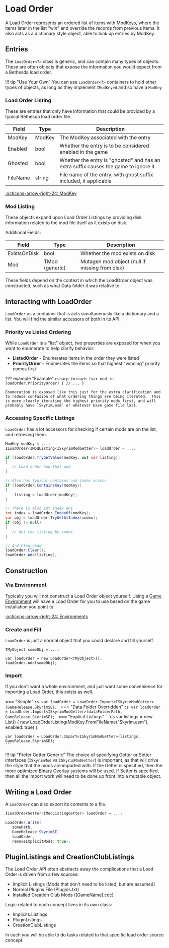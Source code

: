 # Load Order
A Load Order represents an ordered list of items with ModKeys, where the items later in the list "win" and override the records from previous items.  It also acts as a dictionary style object, able to look up entries by ModKey.

## Entries
The `LoadOrder<T>` class is generic, and can contain many types of objects.  These are often objects that expose the information you would expect from a Bethesda load order.

!!! tip "Use Your Own"
    You can use `LoadOrder<T>` containers to hold other types of objects, as long as they implement `IModKeyed` and so have a `ModKey`

### Load Order Listing
These are entries that only have information that could be provided by a typical Bethesda load order file.

| Field | Type | Description |
| ----- | ----- | ----- |
| ModKey | ModKey | The ModKey associated with the entry |
| Enabled | bool | Whether the entry is to be considered enabled in the game |
| Ghosted | bool | Whether the entry is "ghosted" and has an extra suffix causes the game to ignore it |
| FileName | string | File name of the entry, with ghost suffix included, if applicable |

[:octicons-arrow-right-24: ModKey](../plugins/ModKey,%20FormKey,%20FormLink.md#modkey)

### Mod Listing
These objects expand upon Load Order Listings by providing disk information related to the mod file itself as it exists on disk.

Additional Fields:

| Field | Type | Description |
| ----- | ----- | ----- |
| ExistsOnDisk | bool | Whether the mod exists on disk |
| Mod | TMod (generic) | Mutagen mod object (null if missing from disk) |

These fields depend on the context in which the LoadOrder object was constructed, such as what Data folder it was relative to.

## Interacting with LoadOrder
`LoadOrder` as a container that is acts simultaneously like a dictionary and a list.  You will find the similar accessors of both in its API.

### Priority vs Listed Ordering
While `LoadOrder` is a "list" object, two properties are exposed for when you want to enumerate to help clarify behavior:

- **ListedOrder** - Enumerates items in the order they were listed
- **PriorityOrder** - Enumerates the items so that highest "winning" priority comes first

??? example "Example"
    ```csharp
    foreach (var mod in loadOrder.PriorityOrder)
    {
       // ...
    }
    ```

    Enumeration is exposed like this just for the extra clarification and to reduce confusion of what ordering things are being iterated.  This is more clearly iterating the highest priority mods first, and will probably have `Skyrim.esm` or whatever base game file last.

### Accessing Specific Listings
`LoadOrder` has a lot accessors for checking if certain mods are on the list, and retrieving them.
```cs
ModKey modKey = ...;
ILoadOrder<IModListing<ISkyrimModGetter>> loadOrder = ...;

if (loadOrder.TryGetValue(modKey, out var listing))
{
   // Load order had that mod
}

// Also has typical contains and index access
if (loadOrder.ContainsKey(modKey))
{
    listing = loadOrder[modKey];
}

// There is also int index API
int index = loadOrder.IndexOf(modKey);
var obj = loadOrder.TryGetAtIndex(index);
if (obj != null)
{
   // Got the listing by index
}

// And Clear/Add
loadOrder.Clear();
loadOrder.Add(listing);
```

## Construction
### Via Environment
Typically you will not construct a Load Order object yourself.  Using a [Game Environment](../environment/index.md) will have a Load Order for you to use based on the game installation you point to.

[:octicons-arrow-right-24: Environments](../environment/index.md)

### Create and Fill
`LoadOrder` is just a normal object that you could declare and fill yourself.

``` { .cs hl_lines=3 }
TMyObject someObj = ...;

var loadOrder = new LoadOrder<TMyObject>();
loadOrder.Add(someObj);

```

### Import
If you don't want a whole environment, and just want some convenience for importing a Load Order, this exists as well.

=== "Simple"
    ```cs
    var loadOrder = LoadOrder.Import<ISkyrimModGetter>(GameRelease.SkyrimSE);
    ```
=== "Data Folder Overridden"
    ```cs
    var loadOrder = LoadOrder.Import<ISkyrimModGetter>(dataFolderPath, GameRelease.SkyrimSE);
    ```
=== "Explicit Listings"
    ```cs
    var listings = new List<LoadOrderListing>()
    {
       new LoadOrderListing(ModKey.FromFileName("Skyrim.esm"), enabled: true)
    };

    var loadOrder = LoadOrder.Import<ISkyrimModGetter>(listings, GameRelease.SkyrimSE);
    ```
!!! tip "Prefer Getter Generic"
    The choice of specifying Getter or Setter interfaces (`ISkyrimMod` vs `ISkyrimModGetter`) is important, as that will drive the style that the mods are imported with.  If the Getter is specified, then the more optimized [Binary Overlay](../plugins/Importing-and-Construction.md#read-only-mod-importing) systems will be used.  If Setter is specified, then all the import work will need to be done up front into a mutable object.

## Writing a Load Order
A `LoadOrder` can also export its contents to a file.
```cs
ILoadOrderGetter<IModListingGetter> loadOrder = ...;

LoadOrder.Write(
   somePath, 
   GameRelease.SkyrimSE,
   loadOrder,
   removeImplicitMods: true);
```

## PluginListings and CreationClubListings
The Load Order API often abstracts away the complications that a Load Order is driven from a few sources:

- Implicit Listings (Mods that don't need to be listed, but are assumed)
- Normal Plugins File (Plugins.txt)
- Installed Creation Club Mods ([GameName].ccc)

Logic related to each concept lives in its own class:

- Implicits.Listings
- PluginListings
- CreationClubListings

In each you will be able to do tasks related to that specific load order source concept.
